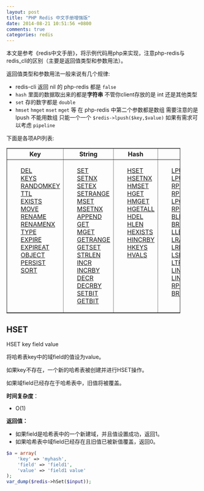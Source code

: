 ```yaml
---
layout: post
title: "PHP Redis 中文手册增强版"
date: 2014-08-21 10:51:56 +0800
comments: true
categories: redis
---
```


本文是参考《redis中文手册》，将示例代码用php来实现，注意php-redis与redis_cli的区别（主要是返回值类型和参数用法）。

<!--more-->
返回值类型和参数用法一般来说有几个规律:

* redis-cli 返回 nil 的 php-redis 都是 `false`
* `hash` 里面的数据取出来的都是**字符串** 不管你client存放的是 int 还是其他类型
* `set` 存的数字都是 `double`
* `hmset` `hmget` `mset` `mget` 等 在 php-redis 中第二个参数都是数组 需要注意的是 lpush 不能用数组 只能一个一个 `$redis->lpush($key,$value)` 如果有需求可以考虑 `pipeline`

下面是各项API列表:


<table class="docutils" style="width: 90%;" border="1">
<colgroup>
	<col width="20%" />
    <col width="20%" />
    <col width="20%" />
    <col width="20%" />
    <col width="20%" />
</colgroup>
<thead align="center">
<tr class="row-odd">
	<th class="head">Key</th>
    <th class="head">String</th>
    <th class="head">Hash</th>
    <th class="head">List</th>
    <th class="head">Set</th>
</tr>
</thead>
<tbody valign="top">
<tr class="row-even">

<td>
<div style="padding: 0px; margin: 0px;">
<ul style="list-style-type:none;">
<li ><a class="reference internal" href="#key_del">DEL</a></li>
<li ><a class="reference internal" href="#key_keys">KEYS</a></li>
<li ><a class="reference internal" href="#key_RANDOMKEY">RANDOMKEY</a></li>
<li ><a class="reference internal" href="#key_TTL">TTL</a></li>
<li ><a class="reference internal" href="#key_EXISTS">EXISTS</a></li>
<li ><a class="reference internal" href="#key_move">MOVE</a></li>
<li ><a class="reference internal" href="#key_RENAME">RENAME</a></li>
<li ><a href="#key_RENAMENX">RENAMENX</a></li>
<li ><a class="reference internal" href="#key_TYPE">TYPE</a></li>
<li ><a class="reference internal" href="#key_EXPIRE">EXPIRE</a></li>
<li ><a href="#key_EXPIREAT">EXPIREAT</a></li>
<li ><a href="#key_OBJECT">OBJECT</a></li>
<li ><a href="#key_PERSIST">PERSIST</a></li>
<li ><a href="#key_SORT">SORT</a></li>
</ul>
</div>
</td>

<td>
<div style="padding: 0px; margin: 0px;">


<ul style="list-style-type:none;">
<li ><a href="#string_SET">SET</a></li>
<li ><a href="#string_SETNX">SETNX</a></li>
<li ><a href="#string_SETEX">SETEX</a></li>
<li ><a href="#string_SETRANGE">SETRANGE</a></li>
<li ><a href="#string_MSET">MSET</a></li>
<li ><a href="#string_MSETNX">MSETNX</a></li>
<li ><a href="#string_APPEND">APPEND</a></li>
<li ><a href="#string_GET">GET</a></li>
<li ><a href="#string_MGET">MGET</a></li>
<li ><a href="#string_GETRANGE">GETRANGE</a></li>
<li ><a href="#string_GETSET">GETSET</a></li>
<li ><a href="#string_STRLEN">STRLEN</a></li>
<li ><a href="#string_INCR">INCR</a></li>
<li ><a href="#string_INCRBY">INCRBY</a></li>
<li ><a href="#string_DECR">DECR</a></li>
<li ><a href="#string_DECRBY">DECRBY</a></li>
<li ><a href="#string_SETBIT">SETBIT</a></li>
<li ><a href="#string_GETBIT">GETBIT</a></li>
</ul>

</div>
</td>
<td>
<div style="padding: 0px; margin: 0px;">
<ul style="list-style-type:none;">
<li ><a href="#hash_HSET">HSET</a></li>
<li ><a href="#hash_HSETNX">HSETNX</a></li>
<li ><a href="#hash_HMSET">HMSET</a></li>
<li ><a href="#hash_HGET">HGET</a></li>
<li ><a href="#hash_HMGET">HMGET</a></li>
<li ><a href="#hash_HGETALL">HGETALL</a></li>
<li ><a href="#hash_HDEL">HDEL</a></li>
<li ><a href="#hash_HLEN">HLEN</a></li>
<li ><a href="#hash_HEXISTS">HEXISTS</a></li>
<li ><a href="#hash_HINCRBY">HINCRBY</a></li>
<li ><a href="#hash_HKEYS">HKEYS</a></li>
<li ><a href="#hash_HVALS">HVALS</a></li>
</ul>
</div>
</td>
<td>
<div style="padding: 0px; margin: 0px;">
<ul style="list-style-type:none;">
<li ><a href="#list_LPUSH">LPUSH</a></li>
<li ><a href="#list_LPUSHX">LPUSHX</a></li>
<li ><a href="#list_RPUSH">RPUSH</a></li>
<li ><a href="#list_RPUSHX">RPUSHX</a></li>
<li ><a href="#list_LPOP">LPOP</a></li>
<li ><a href="#list_RPOP">RPOP</a></li>
<li ><a href="#list_BLPOP">BLPOP</a></li>
<li ><a href="#list_BRPOP">BRPOP</a></li>
<li ><a href="#list_LLEN">LLEN</a></li>
<li ><a href="#list_LRANGE">LRANGE</a></li>
<li ><a href="#list_LREM">LREM</a></li>
<li ><a href="#list_LSET">LSET</a></li>
<li ><a href="#list_LTRIM">LTRIM</a></li>
<li ><a href="#list_LINDEX">LINDEX</a></li>
<li ><a href="#list_LINSERT">LINSERT</a></li>
<li ><a href="#list_RPOPLPUSH">RPOPLPUSH</a></li>
<li ><a href="#list_BRPOPLPUSH">BRPOPLPUSH</a></li>
</ul>
</div>
</td>
<td>
<div style="padding: 0px; margin: 0px;">
<ul style="list-style-type:none;">
<li ><a href="#set_SADD">SADD</a></li>
<li ><a href="#set_SREM">SREM</a></li>
<li ><a href="#set_SMEMBERS">SMEMBERS</a></li>
<li ><a href="#set_SISMEMBER">SISMEMBER</a></li>
<li ><a href="#set_SCARD">SCARD</a></li>
<li ><a href="#set_SMOVE">SMOVE</a></li>
<li ><a href="#set_SPOP">SPOP</a></li>
<li ><a href="#set_SRANDMEMBER">SRANDMEMBER</a></li>
<li ><a href="#set_SINTER">SINTER</a></li>
<li ><a href="#set_SINTERSTORE">SINTERSTORE</a></li>
<li ><a href="#set_SUNION">SUNION</a></li>
<li ><a href="#set_SUNIONSTORE">SUNIONSTORE</a></li>
<li ><a href="#set_SDIFF">SDIFF</a></li>
<li ><a href="#set_SDIFFSTORE">SDIFFSTORE</a></li>
</ul>
</div>
</td>
</tr>
</tbody>
</table>


<h2><a name="hash_HSET">HSET</a></h2>

HSET key field value

将哈希表key中的域field的值设为value。

如果key不存在，一个新的哈希表被创建并进行HSET操作。

如果域field已经存在于哈希表中，旧值将被覆盖。

**时间复杂度**：

* O(1)

**返回值：**

- 如果field是哈希表中的一个新建域，并且值设置成功，返回1。
- 如果哈希表中域field已经存在且旧值已被新值覆盖，返回0。

```php
$a = array(
    'key' => 'myhash',
    'field' => 'field1',
    'value' => 'field1 value'
);
var_dump($redis->hSet($input));
```